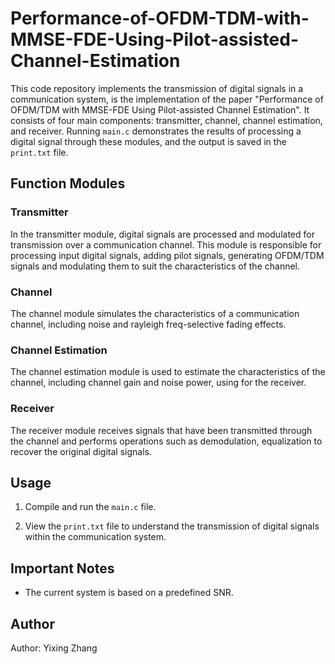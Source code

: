 # Performance-of-OFDM-TDM-with-MMSE-FDE-Using-Pilot-assisted-Channel-Estimation
This code repository implements the transmission of digital signals in a communication system, is the implementation of the paper "Performance of OFDM/TDM with MMSE-FDE Using Pilot-assisted Channel Estimation". 
It consists of four main components: transmitter, channel, channel estimation, and receiver. Running `main.c` demonstrates the results of processing a digital signal through these modules, and the output is saved in the `print.txt` file.

## Function Modules

### Transmitter

In the transmitter module, digital signals are processed and modulated for transmission over a communication channel. This module is responsible for processing input digital signals, adding pilot signals, generating OFDM/TDM signals and modulating them to suit the characteristics of the channel.

### Channel

The channel module simulates the characteristics of a communication channel, including noise and rayleigh freq-selective fading effects. 

### Channel Estimation

The channel estimation module is used to estimate the characteristics of the channel, including channel gain and noise power, using for the receiver.

### Receiver

The receiver module receives signals that have been transmitted through the channel and performs operations such as demodulation, equalization to recover the original digital signals. 

## Usage

1. Compile and run the `main.c` file.

2. View the `print.txt` file to understand the transmission of digital signals within the communication system.

## Important Notes

- The current system is based on a predefined SNR.


## Author

Author: Yixing Zhang


